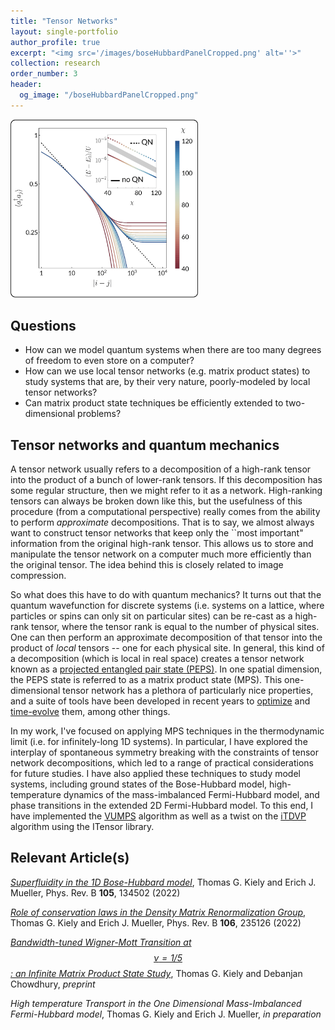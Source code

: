 ```yaml
---
title: "Tensor Networks"
layout: single-portfolio
author_profile: true
excerpt: "<img src='/images/boseHubbardPanelCropped.png' alt=''>"
collection: research
order_number: 3
header: 
  og_image: "/boseHubbardPanelCropped.png"
---
```


<img src="/images/boseHubbardPanelCropped.png" alt="isolated" width="300"/>

## Questions
- How can we model quantum systems when there are too many degrees of freedom to even store on a computer?
- How can we use local tensor networks (e.g. matrix product states) to study systems that are, by their very nature, poorly-modeled by local tensor networks?
- Can matrix product state techniques be efficiently extended to two-dimensional problems?

## Tensor networks and quantum mechanics

A tensor network usually refers to a decomposition of a high-rank tensor into the product of a bunch of lower-rank tensors. If this decomposition has some regular structure, then we might refer to it as a network. High-ranking tensors can always be broken down like this, but the usefulness of this procedure (from a computational perspective) really comes from the ability to perform _approximate_ decompositions. That is to say, we almost always want to construct tensor networks that keep only the ``most important" information from the original high-rank tensor. This allows us to store and manipulate the tensor network on a computer much more efficiently than the original tensor. The idea behind this is closely related to image compression.

So what does this have to do with quantum mechanics? It turns out that the quantum wavefunction for discrete systems (i.e. systems on a lattice, where particles or spins can only sit on particular sites) can be re-cast as a high-rank tensor, where the tensor rank is equal to the number of physical sites. One can then perform an approximate decomposition of that tensor into the product of _local_ tensors -- one for each physical site. In general, this kind of a decomposition (which is local in real space) creates a tensor network known as a [projected entangled pair state (PEPS)](https://arxiv.org/abs/2011.12127). In one spatial dimension, the PEPS state is referred to as a matrix product state (MPS). This one-dimensional tensor network has a plethora of particularly nice properties, and a suite of tools have been developed in recent years to [optimize](https://arxiv.org/abs/1008.3477) and [time-evolve](https://arxiv.org/abs/1901.05824) them, among other things.

In my work, I've focused on applying MPS techniques in the thermodynamic limit (i.e. for infinitely-long 1D systems). In particular, I have explored the interplay of spontaneous symmetry breaking with the constraints of tensor network decompositions, which led to a range of practical considerations for future studies. I have also applied these techniques to study model systems, including ground states of the Bose-Hubbard model, high-temperature dynamics of the mass-imbalanced Fermi-Hubbard model, and phase transitions in the extended 2D Fermi-Hubbard model. To this end, I have implemented the [VUMPS](https://arxiv.org/abs/1701.07035) algorithm as well as a twist on the [iTDVP](https://scipost.org/10.21468/SciPostPhysLectNotes.7) algorithm using the ITensor library.

## Relevant Article(s)

[_Superfluidity in the 1D Bose-Hubbard model_](https://arxiv.org/abs/2202.00669), Thomas G. Kiely and Erich J. Mueller, Phys. Rev. B __105__, 134502 (2022)

[_Role of conservation laws in the Density Matrix Renormalization Group_](https://arxiv.org/abs/2207.03465), Thomas G. Kiely and Erich J. Mueller, Phys. Rev. B __106__, 235126 (2022)

[_Bandwidth-tuned Wigner-Mott Transition at $$\nu=1/5$$: an Infinite Matrix Product State Study_](https://arxiv.org/abs/2305.13355), Thomas G. Kiely and Debanjan Chowdhury, _preprint_

_High temperature Transport in the One Dimensional Mass-Imbalanced Fermi-Hubbard model_, Thomas G. Kiely and Erich J. Mueller, _in preparation_
